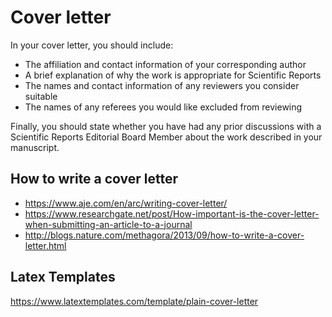 # Cover letter
In your cover letter, you should include:

* The affiliation and contact information of your corresponding author
* A brief explanation of why the work is appropriate for Scientific Reports
* The names and contact information of any reviewers you consider suitable
* The names of any referees you would like excluded from reviewing

Finally, you should state whether you have had any prior discussions 
with a Scientific Reports Editorial Board Member 
about the work described in your manuscript.


## How to write a cover letter
* https://www.aje.com/en/arc/writing-cover-letter/
* https://www.researchgate.net/post/How-important-is-the-cover-letter-when-submitting-an-article-to-a-journal
* http://blogs.nature.com/methagora/2013/09/how-to-write-a-cover-letter.html


## Latex Templates
https://www.latextemplates.com/template/plain-cover-letter

